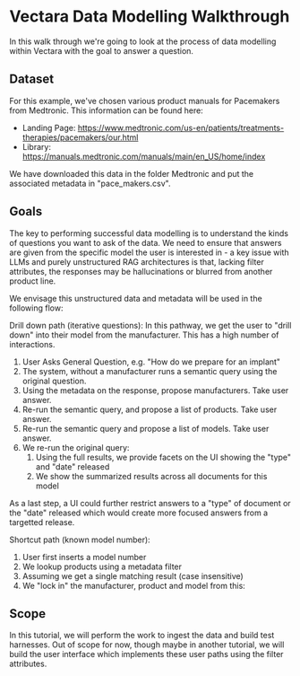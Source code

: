 # Vectara Data Modelling Walkthrough

In this walk through we're going to look at the process of data modelling within Vectara
with the goal to answer a question.

## Dataset
For this example, we've chosen various product manuals for Pacemakers from Medtronic. This information
can be found here:

* Landing Page: https://www.medtronic.com/us-en/patients/treatments-therapies/pacemakers/our.html
* Library: https://manuals.medtronic.com/manuals/main/en_US/home/index

We have downloaded this data in the folder Medtronic and put the associated metadata in "pace_makers.csv".

## Goals
The key to performing successful data modelling is to understand the kinds of questions you want to ask of
the data. We need to ensure that answers are given from the specific model the user is interested in - a key
issue with LLMs and purely unstructured RAG architectures is that, lacking filter attributes, the responses
may be hallucinations or blurred from another product line.

We envisage this unstructured data and metadata will be used in the following flow:

Drill down path (iterative questions):
In this pathway, we get the user to "drill down" into their model from the manufacturer. This has a high number of interactions.
1. User Asks General Question, e.g. "How do we prepare for an implant"
2. The system, without a manufacturer runs a semantic query using the original question.
3. Using the metadata on the response, propose manufacturers. Take user answer.
4. Re-run the semantic query, and propose a list of products. Take user answer.
5. Re-run the semantic query and propose a list of models. Take user answer.
6. We re-run the original query:
    1. Using the full results, we provide facets on the UI showing the "type" and "date" released
    2. We show the summarized results across all documents for this model

As a last step, a UI could further restrict answers to a "type" of document or the "date" released which would create more focused answers from a targetted release.

Shortcut path (known model number):
1. User first inserts a model number
2. We lookup products using a metadata filter
3. Assuming we get a single matching result (case insensitive)
4. We "lock in" the manufacturer, product and model from this:

## Scope
In this tutorial, we will perform the work to ingest the data and build test harnesses. Out of scope for now, though maybe in another tutorial, we will build the user interface which implements these user paths using the filter attributes.